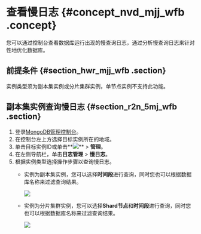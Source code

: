 # 查看慢日志 {#concept_nvd_mjj_wfb .concept}

您可以通过控制台查看数据库运行出现的慢查询日志，通过分析慢查询日志来针对性地优化数据库。

## 前提条件 {#section_hwr_mjj_wfb .section}

实例类型须为副本集实例或分片集群实例，单节点实例不支持此功能。

## 副本集实例查询慢日志 {#section_r2n_5mj_wfb .section}

1.  登录[MongoDB管理控制台](https://mongodb.console.aliyun.com/#/mongodb/list)。
2.  在控制台左上方选择目标实例所在的地域。
3.  单击目标实例ID或单击**![](http://static-aliyun-doc.oss-cn-hangzhou.aliyuncs.com/assets/img/6723/154408419513851_zh-CN.png)** \> **管理**。
4.  在左侧导航栏，单击**日志管理** \> **慢日志**。
5.  根据实例类型选择操作步骤以查询慢日志。
    -   实例为副本集实例，您可以选择**时间段**进行查询，同时您也可以根据数据库名称来过滤查询结果。

        ![](http://static-aliyun-doc.oss-cn-hangzhou.aliyuncs.com/assets/img/64701/154408419532678_zh-CN.png)

    -   实例为分片集群实例，您可以选择**Shard节点**和**时间段**进行查询，同时您也可以根据数据库名称来过滤查询结果。

        ![](http://static-aliyun-doc.oss-cn-hangzhou.aliyuncs.com/assets/img/64701/154408419532679_zh-CN.png)


